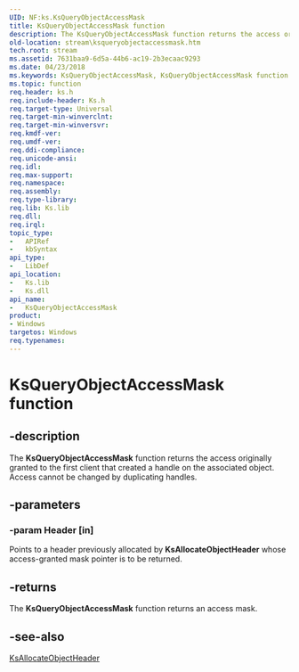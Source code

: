 ```yaml
---
UID: NF:ks.KsQueryObjectAccessMask
title: KsQueryObjectAccessMask function
description: The KsQueryObjectAccessMask function returns the access originally granted to the first client that created a handle on the associated object. Access cannot be changed by duplicating handles.
old-location: stream\ksqueryobjectaccessmask.htm
tech.root: stream
ms.assetid: 7631baa9-6d5a-44b6-ac19-2b3ecaac9293
ms.date: 04/23/2018
ms.keywords: KsQueryObjectAccessMask, KsQueryObjectAccessMask function [Streaming Media Devices], ks/KsQueryObjectAccessMask, ksfunc_f79d4971-874e-4efd-ab73-d88cdd573991.xml, stream.ksqueryobjectaccessmask
ms.topic: function
req.header: ks.h
req.include-header: Ks.h
req.target-type: Universal
req.target-min-winverclnt: 
req.target-min-winversvr: 
req.kmdf-ver: 
req.umdf-ver: 
req.ddi-compliance: 
req.unicode-ansi: 
req.idl: 
req.max-support: 
req.namespace: 
req.assembly: 
req.type-library: 
req.lib: Ks.lib
req.dll: 
req.irql: 
topic_type:
-	APIRef
-	kbSyntax
api_type:
-	LibDef
api_location:
-	Ks.lib
-	Ks.dll
api_name:
-	KsQueryObjectAccessMask
product:
- Windows
targetos: Windows
req.typenames: 
---
```


# KsQueryObjectAccessMask function


## -description


The <b>KsQueryObjectAccessMask</b> function returns the access originally granted to the first client that created a handle on the associated object. Access cannot be changed by duplicating handles.


## -parameters




### -param Header [in]

Points to a header previously allocated by <b>KsAllocateObjectHeader</b> whose access-granted mask pointer is to be returned.


## -returns



The <b>KsQueryObjectAccessMask</b> function returns an access mask.




## -see-also




<a href="https://msdn.microsoft.com/library/windows/hardware/ff560972">KsAllocateObjectHeader</a>
 

 

